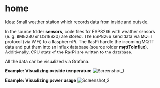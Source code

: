 # home

Idea: Small weather station which records data from inside and outside.

In the source folder <b>sensors</b>, code files for ESP8266 with weather sensors (e. g. BME280 or DS18B20) are stored. The ESP8266 send data via MQTT protocol (via WiFi) to a RaspberryPi. The RasPi handle the incoming MQTT data and put them into an influx database (source folder <b>mqttToInflux</b>).
Additionally, CPU stats of the RasPi are written to the database.

All the data can be visualized via Grafana.

<b>Example: Visualizing outside temperature</b>
![Screenshot_1](https://user-images.githubusercontent.com/64750042/280531911-fe6e3896-bf20-4ba2-893f-f5cd7d8f77eb.png)

<b>Example: Visualizing power usage</b>
![Screenshot_2](https://user-images.githubusercontent.com/64750042/280531923-a5fd93df-c5dd-49c6-ad1f-03fe3b4f8495.png)
